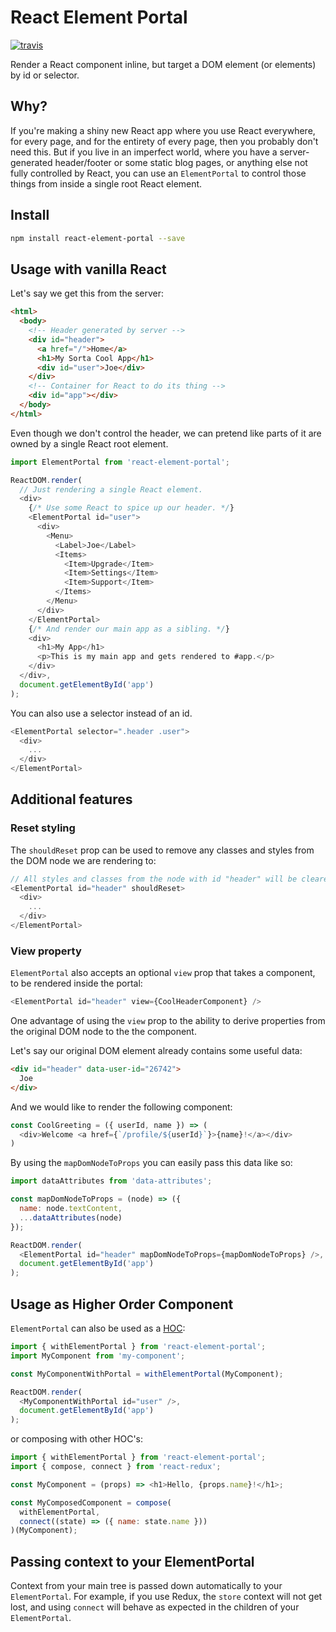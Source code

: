 # React Element Portal

[![travis](https://travis-ci.org/zapier/react-element-portal.svg?branch=master)](https://travis-ci.org/zapier/react-element-portal)

Render a React component inline, but target a DOM element (or elements) by id or selector.

## Why?

If you're making a shiny new React app where you use React everywhere, for every page, and for the entirety of every page, then you probably don't need this. But if you live in an imperfect world, where you have a server-generated header/footer or some static blog pages, or anything else not fully controlled by React, you can use an `ElementPortal` to control those things from inside a single root React element.

## Install

```bash
npm install react-element-portal --save
```

## Usage with vanilla React

Let's say we get this from the server:

```html
<html>
  <body>
    <!-- Header generated by server -->
    <div id="header">
      <a href="/">Home</a>
      <h1>My Sorta Cool App</h1>
      <div id="user">Joe</div>
    </div>
    <!-- Container for React to do its thing -->
    <div id="app"></div>
  </body>
</html>
```

Even though we don't control the header, we can pretend like parts of it are owned by a single React root element.

```js
import ElementPortal from 'react-element-portal';

ReactDOM.render(
  // Just rendering a single React element.
  <div>
    {/* Use some React to spice up our header. */}
    <ElementPortal id="user">
      <div>
        <Menu>
          <Label>Joe</Label>
          <Items>
            <Item>Upgrade</Item>
            <Item>Settings</Item>
            <Item>Support</Item>
          </Items>
        </Menu>
      </div>
    </ElementPortal>
    {/* And render our main app as a sibling. */}
    <div>
      <h1>My App</h1>
      <p>This is my main app and gets rendered to #app.</p>
    </div>
  </div>,
  document.getElementById('app')
);
```

You can also use a selector instead of an id.

```js
<ElementPortal selector=".header .user">
  <div>
    ...
  </div>
</ElementPortal>
```

## Additional features

### Reset styling

The `shouldReset` prop can be used to remove any classes and styles from the DOM node we are rendering to:

```js
// All styles and classes from the node with id "header" will be cleared
<ElementPortal id="header" shouldReset>
  <div>
    ...
  </div>
</ElementPortal>
```

### View property

`ElementPortal` also accepts an optional `view` prop that takes a component, to be rendered inside the portal:

```js
<ElementPortal id="header" view={CoolHeaderComponent} />
```

One advantage of using the `view` prop to the ability to derive properties from the original DOM node to the the component.

Let's say our original DOM element already contains some useful data:

```html
<div id="header" data-user-id="26742">
  Joe
</div>
```

And we would like to render the following component:

```js
const CoolGreeting = ({ userId, name }) => (
  <div>Welcome <a href={`/profile/${userId}`}>{name}!</a></div>
)
```

By using the `mapDomNodeToProps` you can easily pass this data like so:

```js
import dataAttributes from 'data-attributes';

const mapDomNodeToProps = (node) => ({
  name: node.textContent,
  ...dataAttributes(node)
});

ReactDOM.render(
  <ElementPortal id="header" mapDomNodeToProps={mapDomNodeToProps} />,
  document.getElementById('app')
);
```

## Usage as Higher Order Component

`ElementPortal` can also be used as a [HOC](https://facebook.github.io/react/docs/higher-order-components.html):

```js
import { withElementPortal } from 'react-element-portal';
import MyComponent from 'my-component';

const MyComponentWithPortal = withElementPortal(MyComponent);

ReactDOM.render(
  <MyComponentWithPortal id="user" />,
  document.getElementById('app')
);
```

or composing with other HOC's:

```js
import { withElementPortal } from 'react-element-portal';
import { compose, connect } from 'react-redux';

const MyComponent = (props) => <h1>Hello, {props.name}!</h1>;

const MyComposedComponent = compose(
  withElementPortal,
  connect((state) => ({ name: state.name }))
)(MyComponent);
```

## Passing context to your ElementPortal

Context from your main tree is passed down automatically to your `ElementPortal`. For example, if you use Redux, the `store` context will not get lost, and using `connect` will behave as expected in the children of your `ElementPortal`.

